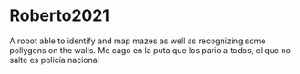 # Roberto2021
A robot able to identify and map mazes as well as recognizing some pollygons on the walls.
Me cago en la puta que los pario a todos, el que no salte es policía nacional 
